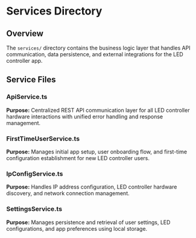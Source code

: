 # Services Directory
## Overview
The `services/` directory contains the business logic layer that handles API communication, data persistence, and external integrations for the LED controller app.
## Service Files
### ApiService.ts
**Purpose:** Centralized REST API communication layer for all LED controller hardware interactions with unified error handling and response management.

### FirstTimeUserService.ts
**Purpose:** Manages initial app setup, user onboarding flow, and first-time configuration establishment for new LED controller users.

### IpConfigService.ts
**Purpose:** Handles IP address configuration, LED controller hardware discovery, and network connection management.

### SettingsService.ts
**Purpose:** Manages persistence and retrieval of user settings, LED configurations, and app preferences using local storage.
